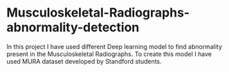 # Musculoskeletal-Radiographs-abnormality-detection
In this project I have used different Deep learning model to find abnormality present in the Musculoskeletal Radiographs. To create this model I have used MURA dataset developed by Standford students. 
